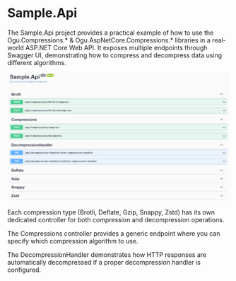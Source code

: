 # Sample.Api

The Sample.Api project provides a practical example of how to use the Ogu.Compressions.* & Ogu.AspNetCore.Compressions.* libraries in a real-world ASP.NET Core Web API.
It exposes multiple endpoints through Swagger UI, demonstrating how to compress and decompress data using different algorithms.

![Sample Api Swagger UI](../../docs/resources/sample-api-swagger-ui.png)

Each compression type (Brotli, Deflate, Gzip, Snappy, Zstd) has its own dedicated controller for both compression and decompression operations.

The Compressions controller provides a generic endpoint where you can specify which compression algorithm to use.

The DecompressionHandler demonstrates how HTTP responses are automatically decompressed if a proper decompression handler is configured.
